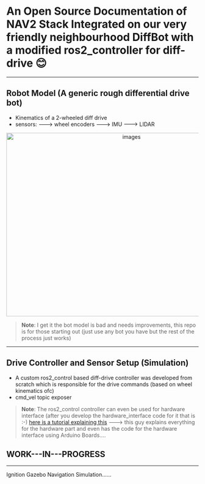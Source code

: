 # An Open Source Documentation of NAV2 Stack Integrated on our very friendly neighbourhood DiffBot with a modified ros2_controller for diff-drive 😊
---
## Robot Model (A generic rough differential drive bot)
- Kinematics of a 2-wheeled diff drive
- sensors:
  ---> wheel encoders
  ---> IMU
  ---> LIDAR

<div align="center">
  <img src="https://github.com/user-attachments/assets/6d543a61-8a11-4238-b966-e311904907d4" alt="images" width="640" height="480">
</div>

> **Note**: I get it the bot model is bad and needs improvements, this repo is for those starting out (just use any bot you have but the rest of the process just works)



---
## Drive Controller and Sensor Setup (Simulation)
- A custom ros2_control based diff-drive controller was developed from scratch which is responsible for the drive commands (based on wheel kinematics ofc)
- cmd_vel topic exposer

> **Note**: The ros2_control controller can even be used for hardware interface (after you develop the hardware_interface code for it that is  :-) [here is a tutorial explaining this](https://youtu.be/J02jEKawE5U?si=voKkIPAWuf_jeQ7E) ---> this guy explains everything for the hardware part and even has the code for the hardware interface using Arduino Boards....

## WORK---IN---PROGRESS

---
Ignition Gazebo Navigation Simulation......
